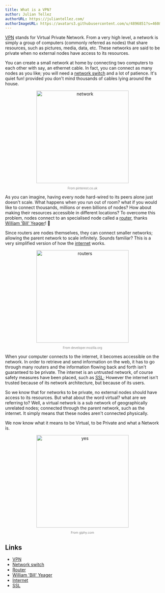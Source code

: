 ```yaml
---
title: What is a VPN?
author: Julian Tellez
authorURL: https://juliantellez.com/
authorImageURL: https://avatars3.githubusercontent.com/u/4896851?s=460&u=dbdb682f65762bc117c0b6b330a6942798d80205&v=4
---
```


[VPN](https://en.wikipedia.org/wiki/Virtual_private_network) stands for Virtual Private Network. From a very high level, a network is simply 
a group of computers (commonly referred as nodes) that share resources, such as
pictures, media, data, etc. These networks are said to be private when no external
nodes have access to its resources.

<!--truncate-->

You can create a small network at home by connecting two computers to each other
with say, an ethernet cable. In fact, you can connect as many nodes as you like;
you will need a [network switch](https://en.wikipedia.org/wiki/Network_switch)
and a lot of patience. It's quiet fun! provided you don't mind thousands of cables 
lying around the house.

<section align="center">
  <img alt="network" src="https://i.pinimg.com/564x/1f/ea/3f/1fea3fe85bfd92a096d812595112eddb.jpg" width="300">
  <p align="center" style="font-size:10px;color:gray;">From pinterest.co.uk</p>
</section>

As you can imagine, having every node hard-wired to its peers alone just doesn't scale.
What happens when you run out of room? what if you would like to connect thousands,
millions or even billions of nodes? How about making their resources accessible in
different locations? To overcome this problem, nodes connect to an specialised node
called a [router](https://en.wikipedia.org/wiki/Router_(computing)),
thanks [William 'Bill' Yeager](https://en.wikipedia.org/wiki/William_Yeager)! 🚀

Since routers are nodes themselves, they can connect smaller networks; allowing
the parent network to scale infinitely. Sounds familiar? This is a very simplified
version of how the [internet](https://en.wikipedia.org/wiki/Internet) works.

<section align="center">
  <img alt="routers" src="https://mdn.mozillademos.org/files/8449/internet-schema-5.png" width="300">
  <p align="center" style="font-size:10px;color:gray;">From developer.mozilla.org</p>
</section>

When your computer connects to the internet, it becomes accessible on the network.
In order to retrieve and send information on the web, it has to go through many routers
and the information flowing back and forth isn't guaranteed to be private.
The internet is an untrusted network, of course safety measures have been placed,
such as [SSL](https://en.wikipedia.org/wiki/Transport_Layer_Security); However the internet
isn't trusted because of its network architecture, but because of its users.

So we know that for networks to be private, no external nodes should have access
to its resources. But what about the word virtual? what are we referring to?
Well, a virtual network is a sub network of geographically unrelated nodes;
connected through the parent network, such as the internet. It simply means that
these nodes aren't connected physically.

We now know what it means to be Virtual, to be Private and what a Network is.

<section align="center">
  <img alt="yes" src="https://media.giphy.com/media/pNpONEEg3pLIQ/giphy.gif" width="300">
  <p align="center" style="font-size:10px;color:gray;">From giphy.com</p>
</section>

## Links

- [VPN](https://en.wikipedia.org/wiki/Virtual_private_network)
- [Network switch](https://en.wikipedia.org/wiki/Network_switch)
- [Router](https://en.wikipedia.org/wiki/Router_(computing))
- [William 'Bill' Yeager](https://en.wikipedia.org/wiki/William_Yeager)
- [Internet](https://en.wikipedia.org/wiki/Internet)
- [SSL](https://en.wikipedia.org/wiki/Transport_Layer_Security)
